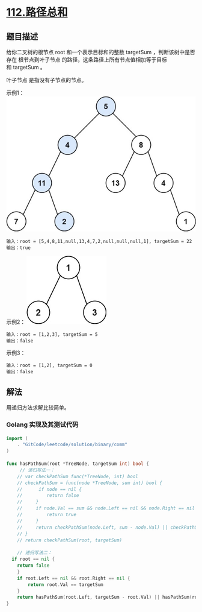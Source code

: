 # [112.路径总和](https://leetcode-cn.com/problems/path-sum/)

## 题目描述

给你二叉树的根节点 root 和一个表示目标和的整数 targetSum ，判断该树中是否存在 根节点到叶子节点 的路径，这条路径上所有节点值相加等于目标和 targetSum 。

叶子节点 是指没有子节点的节点。

示例1：
![1](./images/pathsum1.jpeg)
```
输入：root = [5,4,8,11,null,13,4,7,2,null,null,null,1], targetSum = 22
输出：true
```

示例2：
![1](./images/pathsum2.jpeg)
```
输入：root = [1,2,3], targetSum = 5
输出：false
```

示例3：
```
输入：root = [1,2], targetSum = 0
输出：false
```

## 解法

用递归方法求解比较简单。

### Golang 实现及其测试代码

```go
import (
	. "GitCode/leetcode/solution/binary/comm"
)

func hasPathSum(root *TreeNode, targetSum int) bool {
	 // 递归写法一：
    // var checkPathSum func(*TreeNode, int) bool
    // checkPathSum = func(node *TreeNode, sum int) bool {
    //      if node == nil {
    //         return false
    //     }
    //     if node.Val == sum && node.Left == nil && node.Right == nil {
    //         return true
    //     }
    //     return checkPathSum(node.Left, sum - node.Val) || checkPathSum(node.Right, sum - node.Val)
    // }
    // return checkPathSum(root, targetSum)

    // 递归写法二：
  if root == nil {
    return false
	}
	if root.Left == nil && root.Right == nil {
		return root.Val == targetSum
	}
	return hasPathSum(root.Left, targetSum - root.Val) || hasPathSum(root.Right, targetSum - root.Val)
}
```
